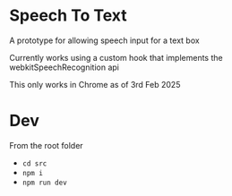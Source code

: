 # Speech To Text
A prototype for allowing speech input for a text box

Currently works using a custom hook that implements the webkitSpeechRecognition api

This only works in Chrome as of 3rd Feb 2025


# Dev
From the root folder

- `cd src`
- `npm i`
- `npm run dev`